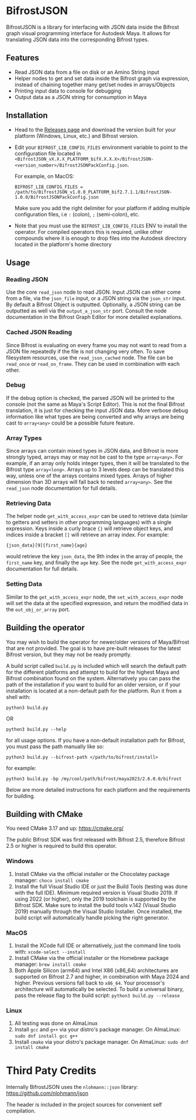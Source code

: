 # BifrostJSON

BifrostJSON is a library for interfacing with JSON data inside the Bifrost graph visual programming interface for Autodesk Maya. It allows for translating JSON data into the corresponding Bifrost types.

## Features
* Read JSON data from a file on disk or an Amino String input
* Helper nodes to get and set data inside the Bifrost graph via expression, instead of chaining together many get/set nodes in arrays/Objects
* Printing input data to console for debugging
* Output data as a JSON string for consumption in Maya

## Installation
* Head to the [Releases page](https://github.com/olliepop777/BifrostJSON/releases) and download the version built for your platform (Windows, Linux, etc.) and Bifrost version.
* Edit your `BIFROST_LIB_CONFIG_FILES` environment variable to point to the configuration file located in `<BifrostJSON_vX.X.X_PLATFORM_bifX.X.X.X>/BifrostJSON-<version_number>/BifrostJSONPackConfig.json`.

  For example, on MacOS: 
  ```
  BIFROST_LIB_CONFIG_FILES = /path/to/BifrostJSON_v1.0.0_PLATFORM_bif2.7.1.1/BifrostJSON-1.0.0/BifrostJSONPackConfig.json
  ```

  Make sure you add the right delimiter for your platform if adding multiple configuration files, i.e `:` (colon), `;` (semi-colon), etc.

* Note that you must use the `BIFROST_LIB_CONFIG_FILES` ENV to install the operator. For compiled operators this is required, unlike other compounds where it is enough to drop files into the Autodesk directory located in the platform's home directory

## Usage

### Reading JSON
Use the core `read_json` node to read JSON. Input JSON can either come from a file, via the `json_file` input, or a JSON string via the `json_str` input. By default a Bifrost Object is outputted. Optionally, a JSON string can be outputted as well via the `output_a_json_str` port. Consult the node documentation in the Bifrost Graph Editor for more detailed explanations.

### Cached JSON Reading
Since Bifrost is evaluating on every frame you may not want to read from a JSON file repeatedly if the file is not changing very often. To save filesystem resources, use the `read_json_cached` node. The file can be `read_once` or `read_on_frame`. They can be used in combination with each other.

### Debug
If the debug option is checked, the parsed JSON will be printed to the console (not the same as Maya's Script Editor). This is not the final Bifrost translation, it is just for checking the input JSON data. More verbose debug information like what types are being converted and why arrays are being cast to `array<any>` could be a possible future feature.

### Array Types
Since arrays can contain mixed types in JSON data, and Bifrost is more strongly typed, arrays may or may not be cast to the type `array<any>`. For example, if an array only holds integer types, then it will be translated to the Bifrost type `array<long>`. Arrays up to 3 levels deep can be translated this way, unless one of the arrays contains mixed types. Arrays of higher dimension than 3D arrays will fall back to nested `array<any>`. See the `read_json` node documentation for full details.

### Retrieving Data
The helper node `get_with_access_expr` can be used to retrieve data (similar to getters and setters in other programming languages) with a single expression. Keys inside a curly brace `{}` will retrieve object keys, and indices inside a bracket `[]` will retrieve an array index. For example:

`{json_data}[9]{first_name}{age}`

would retrieve the key `json_data`, the 9th index in the array of people, the `first_name` key, and finally the `age` key. See the node `get_with_access_expr` documentation for full details.

### Setting Data
Similar to the `get_with_access_expr` node, the `set_with_access_expr` node will set the data at the specified expression, and return the modified data in the `out_obj_or_array` port.

## Building the operator
You may wish to build the operator for newer/older versions of Maya/Bifrost that are not provided. The goal is to have pre-built releases for the latest Bifrost version, but they may not be ready promptly.

A build script called `build.py` is included which will search the default path for the different platforms and attempt to build for the highest Maya and Bifrost combination found on the system. Alternatively you can pass the path of the installation if you want to build for an older version, or if your installation is located at a non-default path for the platform. Run it from a shell with:

`python3 build.py`

OR

`python3 build.py --help`

for all usage options. If you have a non-default installation path for Bifrost, you must pass the path manually like so:

`python3 build.py --bifrost-path </path/to/bifrost/install>`

for example:

`python3 build.py -bp /my/cool/path/bifrost/maya2023/2.6.0.0/bifrost`

Below are more detailed instructions for each platform and the requirements for building.

## Building with CMake

You need CMake 3.17 and up: https://cmake.org/

The public Bifrost SDK was first released with Bifrost 2.5, therefore Bifrost 2.5 or higher is required to build this operator.

### Windows

1. Install CMake via the official installer or the Chocolatey package manager: `choco install cmake`
2. Install the full Visual Studio IDE or just the Build Tools (testing was done with the full IDE). Minimum required version is Visual Studio 2019. If using 2022 (or higher), only the 2019 toolchain is supported by the Bifrost SDK. Make sure to install the build tools v.142 (Visual Studio 2019) manually through the Visual Studio Installer. Once installed, the build script will automatically handle picking the right generator.

### MacOS

1. Install the XCode full IDE or alternatively, just the command line tools with: `xcode-select --install`
2. Install CMake via the official installer or the Homebrew package manager: `brew install cmake`
3. Both Apple Silicon (arm64) and Intel X86 (x86_64) architectures are supported on Bifrost 2.7 and higher, in combination with Maya 2024 and higher. Previous versions fall back to `x86_64`. Your processor's architecture will automatically be selected. To build a universal binary, pass the release flag to the build script: `python3 build.py --release`

### Linux

1. All testing was done on AlmaLinux
2. Install `gcc` and `g++` via your distro's package manager. On AlmaLinux:
    `sudo dnf install gcc g++`
3. Install `cmake` via your distro's package manager. On AlmaLinux: `sudo dnf install cmake`

# Third Paty Credits
Internally BifrostJSON uses the `nlohmann::json` library: https://github.com/nlohmann/json

The header is included in the project sources for convenient self compilation.
